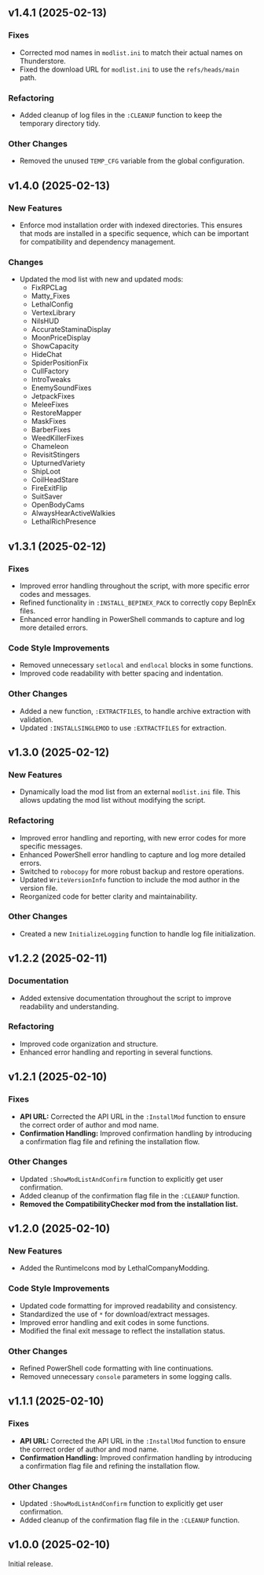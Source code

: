 ## v1.4.1 (2025-02-13)

### Fixes

* Corrected mod names in `modlist.ini` to match their actual names on Thunderstore.
* Fixed the download URL for `modlist.ini` to use the `refs/heads/main` path.

### Refactoring

* Added cleanup of log files in the `:CLEANUP` function to keep the temporary directory tidy.

### Other Changes

* Removed the unused `TEMP_CFG` variable from the global configuration.

## v1.4.0 (2025-02-13)

### New Features

* Enforce mod installation order with indexed directories. This ensures that mods are installed in a specific sequence, which can be important for compatibility and dependency management.

### Changes

* Updated the mod list with new and updated mods:
    * FixRPCLag
    * Matty_Fixes
    * LethalConfig
    * VertexLibrary
    * NilsHUD
    * AccurateStaminaDisplay
    * MoonPriceDisplay
    * ShowCapacity
    * HideChat
    * SpiderPositionFix
    * CullFactory
    * IntroTweaks
    * EnemySoundFixes
    * JetpackFixes
    * MeleeFixes
    * RestoreMapper
    * MaskFixes
    * BarberFixes
    * WeedKillerFixes
    * Chameleon
    * RevisitStingers
    * UpturnedVariety
    * ShipLoot
    * CoilHeadStare
    * FireExitFlip
    * SuitSaver
    * OpenBodyCams
    * AlwaysHearActiveWalkies
    * LethalRichPresence


## v1.3.1 (2025-02-12)

### Fixes

* Improved error handling throughout the script, with more specific error codes and messages.
* Refined functionality in `:INSTALL_BEPINEX_PACK` to correctly copy BepInEx files.
* Enhanced error handling in PowerShell commands to capture and log more detailed errors.

### Code Style Improvements

* Removed unnecessary `setlocal` and `endlocal` blocks in some functions.
* Improved code readability with better spacing and indentation.

### Other Changes

* Added a new function, `:EXTRACTFILES`, to handle archive extraction with validation.
* Updated `:INSTALLSINGLEMOD` to use `:EXTRACTFILES` for extraction.

## v1.3.0 (2025-02-12)

### New Features

* Dynamically load the mod list from an external `modlist.ini` file. This allows updating the mod list without modifying the script.

### Refactoring

* Improved error handling and reporting, with new error codes for more specific messages.
* Enhanced PowerShell error handling to capture and log more detailed errors.
* Switched to `robocopy` for more robust backup and restore operations.
* Updated `WriteVersionInfo` function to include the mod author in the version file.
* Reorganized code for better clarity and maintainability.

### Other Changes

* Created a new `InitializeLogging` function to handle log file initialization.

## v1.2.2 (2025-02-11)

### Documentation

* Added extensive documentation throughout the script to improve readability and understanding.

### Refactoring

* Improved code organization and structure.
* Enhanced error handling and reporting in several functions.

## v1.2.1 (2025-02-10)

### Fixes

* **API URL:** Corrected the API URL in the `:InstallMod` function to ensure the correct order of author and mod name.
* **Confirmation Handling:** Improved confirmation handling by introducing a confirmation flag file and refining the installation flow.

### Other Changes

* Updated `:ShowModListAndConfirm` function to explicitly get user confirmation.
* Added cleanup of the confirmation flag file in the `:CLEANUP` function.
* **Removed the CompatibilityChecker mod from the installation list.** 

## v1.2.0 (2025-02-10)

### New Features

* Added the RuntimeIcons mod by LethalCompanyModding.

### Code Style Improvements

* Updated code formatting for improved readability and consistency.
* Standardized the use of `*` for download/extract messages.
* Improved error handling and exit codes in some functions.
* Modified the final exit message to reflect the installation status.

### Other Changes

*  Refined PowerShell code formatting with line continuations.
*  Removed unnecessary `console` parameters in some logging calls.

## v1.1.1 (2025-02-10)

### Fixes

* **API URL:** Corrected the API URL in the `:InstallMod` function to ensure the correct order of author and mod name.
* **Confirmation Handling:** Improved confirmation handling by introducing a confirmation flag file and refining the installation flow.

### Other Changes

* Updated `:ShowModListAndConfirm` function to explicitly get user confirmation.
* Added cleanup of the confirmation flag file in the `:CLEANUP` function.

## v1.0.0 (2025-02-10)

Initial release.